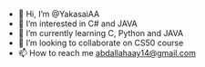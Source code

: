 - 👋 Hi, I’m @YakasaiAA
- 👀 I’m interested in C# and JAVA
- 🌱 I’m currently learning C, Python and JAVA
- 💞️ I’m looking to collaborate on CS50 course
- 📫 How to reach me abdallahaay14@gmail.com

<!---
YakasaiAA/YakasaiAA is a ✨ special ✨ repository because its `README.md` (this file) appears on your GitHub profile.
You can click the Preview link to take a look at your changes.
--->
